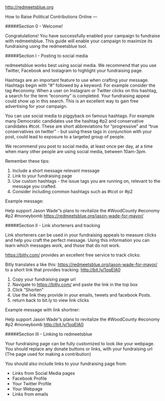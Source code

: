 http://redmeetsblue.org

How to Raise Political Contributions Online
—

#####Section 0  - Welcome!

Congratulations! You have successfully enabled your campaign to fundraise with redmeetsblue. This guide will enable your campaign to maximize its fundraising using the redmeetsblue tool. 

#####Section I - Posting to social media

redmeetsblue works best using social media. We recommend that you use Twitter, Facebook and Instagram to highlight your fundraising page.

Hashtags are an important feature to use when crafting your message. Hashtags begin with “#” followed by a keyword. For example consider the tag #economy. When a user on Instagram or Twitter clicks on this hashtag, a search for the term “economy” is completed. Your fundraising appeal could show up in this search. This is an excellent way to gain free advertising for your campaign. 

You can use social media to piggyback on famous hashtags. For example many Democratic candidates use the hashtag #p2 and conservative candidates #tcot. These are short abbreviations for “progressive” and “true conservatives on twitter” - but using these tags in conjunction with your post, could lead to exposure to a targeted group of people. 

We recommend you post to social media, at least once per day, at a time when many other people are using social media, between 10am-3pm. 

Remember these tips:

1. Include a short message relevant message
2. Link to your fundraising page
3. Use custom hashtags - the issue tags you are running on, relevant to the message you crafted.
4. Consider including common hashtags such as #tcot or #p2

Example message:

Help support Jason Wade’’s plans to revitalize the #WoodCounty #economy #p2 #moneybomb https://redmeetsblue.org/jason-wade-for-mayor/


#####Section II - Link shorteners and tracking

Link shorteners can be used in your fundraising appeals to measure clicks and help you craft the perfect message. Using this information you can learn which messages work, and those that do not work.

https://bitly.com/  provides an excellent free service to track clicks:

Bitly translates a like this: https://redmeetsblue.org/jason-wade-for-mayor/ to a short link that provides tracking: http://bit.ly/1oqElA0

1. Copy your fundraising page url
2. Navigate to https://bitly.com/  and paste the link in the top box
3. Click “Shorten”
4. Use the link they provide in your emails, tweets and facebook Posts.
5. return back to bit.ly to view link clicks 

Example message with link shortner:

Help support Jason Wade’’s plans to revitalize the #WoodCounty #economy #p2 #moneybomb http://bit.ly/1oqElA0

#####Section III - Linking to redmeetsblue

Your fundraising page can be fully customized to look like your webpage. You should replace any donate buttons or links, with your fundraising url (The page used for making a contribution)

You should also include links to your fundraising page from:
* Links from Social Media pages
* Facebook Profile
* Your Twitter Profile
* Your Webpage
* Links from emails
